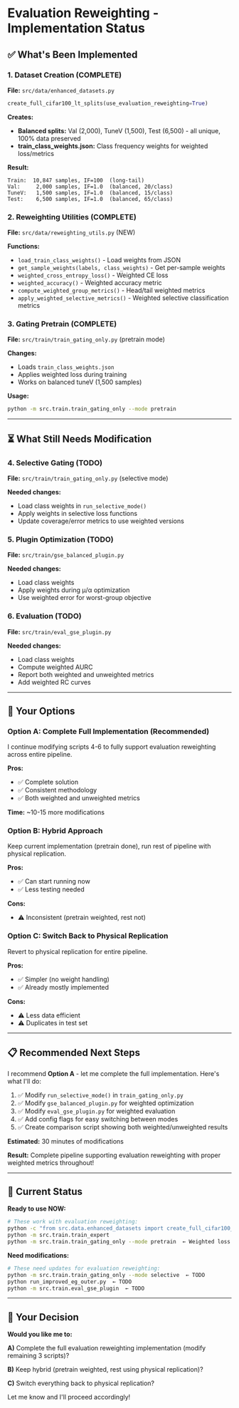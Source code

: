 # Evaluation Reweighting - Implementation Status

## ✅ What's Been Implemented

### 1. Dataset Creation (COMPLETE)
**File:** `src/data/enhanced_datasets.py`

```python
create_full_cifar100_lt_splits(use_evaluation_reweighting=True)
```

**Creates:**
- **Balanced splits:** Val (2,000), TuneV (1,500), Test (6,500) - all unique, 100% data preserved
- **train_class_weights.json:** Class frequency weights for weighted loss/metrics

**Result:**
```
Train:  10,847 samples, IF=100  (long-tail)
Val:     2,000 samples, IF=1.0  (balanced, 20/class)
TuneV:   1,500 samples, IF=1.0  (balanced, 15/class)
Test:    6,500 samples, IF=1.0  (balanced, 65/class)
```

### 2. Reweighting Utilities (COMPLETE)
**File:** `src/data/reweighting_utils.py` (NEW)

**Functions:**
- `load_train_class_weights()` - Load weights from JSON
- `get_sample_weights(labels, class_weights)` - Get per-sample weights
- `weighted_cross_entropy_loss()` - Weighted CE loss
- `weighted_accuracy()` - Weighted accuracy metric
- `compute_weighted_group_metrics()` - Head/tail weighted metrics
- `apply_weighted_selective_metrics()` - Weighted selective classification metrics

### 3. Gating Pretrain (COMPLETE)
**File:** `src/train/train_gating_only.py` (pretrain mode)

**Changes:**
- Loads `train_class_weights.json`
- Applies weighted loss during training
- Works on balanced tuneV (1,500 samples)

**Usage:**
```bash
python -m src.train.train_gating_only --mode pretrain
```

---

## ⏳ What Still Needs Modification

### 4. Selective Gating (TODO)
**File:** `src/train/train_gating_only.py` (selective mode)

**Needed changes:**
- Load class weights in `run_selective_mode()`
- Apply weights in selective loss functions
- Update coverage/error metrics to use weighted versions

### 5. Plugin Optimization (TODO)
**File:** `src/train/gse_balanced_plugin.py`

**Needed changes:**
- Load class weights
- Apply weights during μ/α optimization  
- Use weighted error for worst-group objective

### 6. Evaluation (TODO)
**File:** `src/train/eval_gse_plugin.py`

**Needed changes:**
- Load class weights
- Compute weighted AURC
- Report both weighted and unweighted metrics
- Add weighted RC curves

---

## 🎯 Your Options

### Option A: Complete Full Implementation (Recommended)
I continue modifying scripts 4-6 to fully support evaluation reweighting across entire pipeline.

**Pros:**
- ✅ Complete solution
- ✅ Consistent methodology
- ✅ Both weighted and unweighted metrics

**Time:** ~10-15 more modifications

### Option B: Hybrid Approach
Keep current implementation (pretrain done), run rest of pipeline with physical replication.

**Pros:**
- ✅ Can start running now
- ✅ Less testing needed

**Cons:**
- ⚠️ Inconsistent (pretrain weighted, rest not)

### Option C: Switch Back to Physical Replication
Revert to physical replication for entire pipeline.

**Pros:**
- ✅ Simpler (no weight handling)
- ✅ Already mostly implemented

**Cons:**
- ⚠️ Less data efficient
- ⚠️ Duplicates in test set

---

## 📋 Recommended Next Steps

I recommend **Option A** - let me complete the full implementation. Here's what I'll do:

1. ✅ Modify `run_selective_mode()` in `train_gating_only.py`
2. ✅ Modify `gse_balanced_plugin.py` for weighted optimization
3. ✅ Modify `eval_gse_plugin.py` for weighted evaluation
4. ✅ Add config flags for easy switching between modes
5. ✅ Create comparison script showing both weighted/unweighted results

**Estimated:** 30 minutes of modifications

**Result:** Complete pipeline supporting evaluation reweighting with proper weighted metrics throughout!

---

## 🚀 Current Status

**Ready to use NOW:**
```bash
# These work with evaluation reweighting:
python -c "from src.data.enhanced_datasets import create_full_cifar100_lt_splits; create_full_cifar100_lt_splits(use_evaluation_reweighting=True)"
python -m src.train.train_expert
python -m src.train.train_gating_only --mode pretrain  ← Weighted loss applied!
```

**Need modifications:**
```bash
# These need updates for evaluation reweighting:
python -m src.train.train_gating_only --mode selective  ← TODO
python run_improved_eg_outer.py  ← TODO
python -m src.train.eval_gse_plugin  ← TODO
```

---

## 💬 Your Decision

**Would you like me to:**

**A)** Complete the full evaluation reweighting implementation (modify remaining 3 scripts)?

**B)** Keep hybrid (pretrain weighted, rest using physical replication)?

**C)** Switch everything back to physical replication?

Let me know and I'll proceed accordingly!

